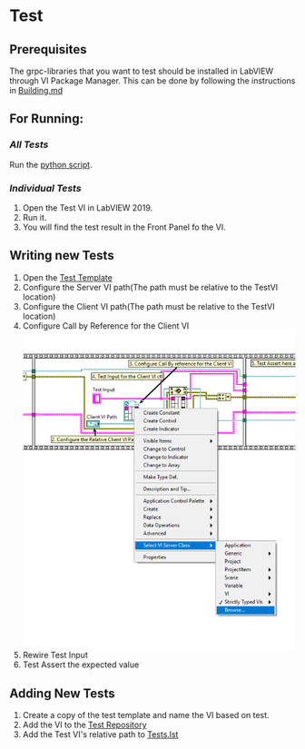 # Test

## Prerequisites
The grpc-libraries that you want to test should be installed in LabVIEW through VI Package Manager. This can be done by following the instructions in [Building.md](/docs/Building.md)

## For Running:

### *All Tests*
Run the [python script](../tests/run_tests.py).

### *Individual Tests*
1. Open the Test VI in LabVIEW 2019.
2. Run it.
3. You will find the test result in the Front Panel fo the VI.

## Writing new Tests
1. Open the [Test Template](../tests/gRPC_ATS/TestUtility/Test_TemplateVI.vit)
2. Configure the Server VI path(The path must be relative to the TestVI location)
3. Configure the Client VI path(The path must be relative to the TestVI location)
4. Configure Call by Reference for the Client VI ![Configure Call by Reference for the Client VI](images/TestTemplate_CallByReference_HelperImage.png)
5. Rewire Test Input
6. Test Assert the expected value

## Adding New Tests

1. Create a copy of the test template and name the VI based on test.
2. Add the VI to the [Test Repository](../tests/AutoTests/)
3. Add the Test VI's relative path to [Tests.lst](../tests/Tests.lst)
